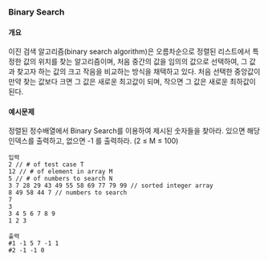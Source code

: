 ### Binary Search

#### 개요
이진 검색 알고리즘(binary search algorithm)은 오름차순으로 정렬된 리스트에서 특정한 값의 위치를 찾는 알고리즘이며, 처음 중간의 값을 임의의 값으로 선택하여, 그 값과 찾고자 하는 값의 크고 작음을 비교하는 방식을 채택하고 있다. 처음 선택한 중앙값이 만약 찾는 값보다 크면 그 값은 새로운 최고값이 되며, 작으면 그 값은 새로운 최하값이 된다.

#### 예시문제
정렬된 정수배열에서 Binary Search를 이용하여 제시된 숫자들을 찾아라. 있으면 해당 인덱스를 출력하고, 없으면 -1 를 출력하라. (2 ≤ M ≤ 100)
```
입력
2 // # of test case T
12 // # of element in array M
5 // # of numbers to search N
3 7 28 29 43 49 55 58 69 77 79 99 // sorted integer array
8 49 58 44 7 // numbers to search
7
3
3 4 5 6 7 8 9
1 2 3
```
```
출력
#1 -1 5 7 -1 1
#2 -1 -1 0
```